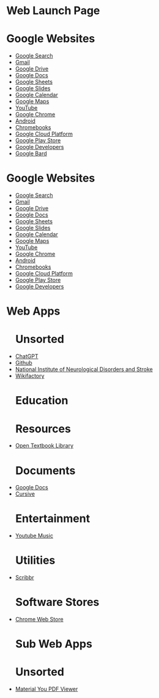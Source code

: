 <!DOCTYPE html>
<html lang="en">
<head>
  <meta charset="UTF-8">
  <meta name="viewport" content="width=device-width, initial-scale=1.0">
  <title>Web Launch Page</title>
</head>
<body>
  <h1>Web Launch Page</h1>
  <h1>Google Websites</h1>
  <ul>
    <li><a href="https://www.google.com/">Google Search</a></li>
    <li><a href="https://mail.google.com/">Gmail</a></li>
    <li><a href="https://drive.google.com/">Google Drive</a></li>
    <li><a href="https://docs.google.com/">Google Docs</a></li>
    <li><a href="https://sheets.google.com/">Google Sheets</a></li>
    <li><a href="https://slides.google.com/">Google Slides</a></li>
    <li><a href="https://calendar.google.com/">Google Calendar</a></li>
    <li><a href="https://maps.google.com/">Google Maps</a></li>
    <li><a href="https://youtube.com/">YouTube</a></li>
    <li><a href="https://chrome.google.com/">Google Chrome</a></li>
    <li><a href="https://android.com/">Android</a></li>
    <li><a href="https://chromebooks.google.com/">Chromebooks</a></li>
    <li><a href="https://cloud.google.com/">Google Cloud Platform</a></li>
    <li><a href="https://play.google.com/">Google Play Store</a></li>
    <li><a href="https://developers.google.com/">Google Developers</a></li>
    <li><a href="https://bard.google.com/">Google Bard</a></li>
  </ul>
</body>
</html>

<!DOCTYPE html>
<html lang="en">
<head>
  <meta charset="UTF-8">
  <meta name="viewport" content="width=device-width, initial-scale=1.0">
  <title>Google Websites</title>
  <link rel="stylesheet" href="https://cdnjs.cloudflare.com/ajax/libs/font-awesome/5.7.2/css/all.min.css">
</head>
<body>
  <h1>Google Websites</h1>
  <ul>
    <li><a href="https://www.google.com/" target="_blank"><i class="fa fa-globe"></i> Google Search</a></li>
    <li><a href="https://mail.google.com/" target="_blank"><i class="fa fa-envelope"></i> Gmail</a></li>
    <li><a href="https://drive.google.com/" target="_blank"><i class="fa fa-cloud"></i> Google Drive</a></li>
    <li><a href="https://docs.google.com/" target="_blank"><i class="fa fa-file-text"></i> Google Docs</a></li>
    <li><a href="https://sheets.google.com/" target="_blank"><i class="fa fa-table"></i> Google Sheets</a></li>
    <li><a href="https://slides.google.com/" target="_blank"><i class="fa fa-slideshare"></i> Google Slides</a></li>
    <li><a href="https://calendar.google.com/" target="_blank"><i class="fa fa-calendar"></i> Google Calendar</a></li>
    <li><a href="https://maps.google.com/" target="_blank"><i class="fa fa-map-marker"></i> Google Maps</a></li>
    <li><a href="https://youtube.com/" target="_blank"><i class="fa fa-youtube"></i> YouTube</a></li>
    <li><a href="https://chrome.google.com/" target="_blank"><i class="fa fa-chrome"></i> Google Chrome</a></li>
    <li><a href="https://android.com/" target="_blank"><i class="fa fa-android"></i> Android</a></li>
    <li><a href="https://chromebooks.google.com/" target="_blank"><i class="fa fa-laptop"></i> Chromebooks</a></li>
    <li><a href="https://cloud.google.com/" target="_blank"><i class="fa fa-cloud"></i> Google Cloud Platform</a></li>
    <li><a href="https://play.google.com/" target="_blank"><i class="fa fa-android"></i> Google Play Store</a></li>
    <li><a href="https://developers.google.com/" target="_blank"><i class="fa fa-code"></i> Google Developers</a></li>
  </ul>
</body>
</html>


<!DOCTYPE html>
<html lang="en">
<head>
  <meta charset="UTF-8">
  <meta name="viewport" content="width=device-width, initial-scale=1.0">
  <title>Web Apps</title>
</head>
<body>
  <h1>Web Apps</h1>
  <ul>
    <h1>Unsorted</h1> 
   <u1>
  <li><a href="https://chat.openai.com/">ChatGPT</a></li>
  <li><a href="https://github.com/">Github</a></li>
  <li><a href="https://www.ninds.nih.gov/">National Institute of Neurological Disorders and Stroke</a></li>
  <li><a href="https://wikifactory.com/">Wikifactory</a></li>
     
  <u1>
    <h1>Education</h1>
  <u1>
    <u1>
      <h1>Resources</h1>
    <u1>
    <li><a href="https://open.umn.edu/opentextbooks/?source=pwa">Open Textbook Library</a></li>  
  
  <u1>
    <h1>Documents</h1>
  <u1>
  <li><a href="https://docs.google.com/document/u/0/">Google Docs</a></li>
  <li><a href="https://cursive.apps.chrome/">Cursive</a></li>
  
  <u1>
    <h1>Entertainment</h1>
  <u1>
  <li><a href="https://music.youtube.com/">Youtube Music</a></li>
    
  <u1>
    <h1>Utilities</h1>
  <u1>
  <li><a href="https://www.scribbr.com/plagiarism-checker/">Scribbr</a></li>
  
  </u1>
  <u1>
    <h1>Software Stores</h1>
  <u1>  
  <li><a href="https://chrome.google.com/webstore/category/extensions">Chrome Web Store</a></li>

  <!DOCTYPE html>
  <html lang="en">
  <head>
    <meta charset="UTF-8">
    <meta name="viewport" content="width=device-width, initial-scale=1.0">
    <title>Sub Web Apps</title>  
  </head>
  <body>
    <h1>Sub Web Apps</h1>
    <u1>
      <h1>Unsorted</h1>
    <u1>
    <li><a href="unknownazzwipe1.github.io">Material You PDF Viewer</a>
    
